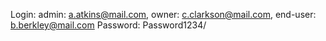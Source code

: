 Login: admin: a.atkins@mail.com, owner: c.clarkson@mail.com, end-user: b.berkley@mail.com
Password: Password1234/

